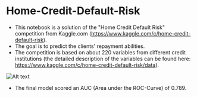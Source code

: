 # Home-Credit-Default-Risk
- This notebook is a solution of the "Home Credit Default Risk" competition from Kaggle.com (https://www.kaggle.com/c/home-credit-default-risk).
- The goal is to predict the clients' repayment abilities.
- The competition is based on about 220 variables from different credit institutions (the detailed description of the variables can be found here: https://www.kaggle.com/c/home-credit-default-risk/data).


![Alt text](https://storage.googleapis.com/kaggle-media/competitions/home-credit/home_credit.png)

- The final model scored an AUC (Area under the ROC-Curve) of 0.789. 
